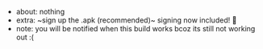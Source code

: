 - about: nothing
- extra: ~sign up the .apk (recommended)~ signing now included! 🥳
- note: you will be notified when this build works bcoz its still not working out :(
